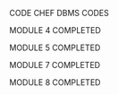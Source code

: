 CODE CHEF DBMS  CODES

MODULE 4 COMPLETED 

MODULE 5 COMPLETED 

MODULE 7 COMPLETED  

MODULE 8 COMPLETED
